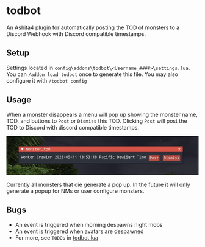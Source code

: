 # todbot
An Ashita4 plugin for automatically posting the TOD of monsters to a Discord Webhook with Discord compatible timestamps.

## Setup
Settings located in `config\addons\todbot\<Username_####>\settings.lua`.
You can `/addon load todbot` once to generate this file.
You may also configure it with `/todbot config`

## Usage
When a monster disappears a menu will pop up showing the monster name, TOD, and buttons to `Post` or `Dismiss` this TOD. Clicking `Post` will post the TOD to Discord with discord compatible timestamps.

![PostMessage](readme/post_message.png)

Currently all monsters that die generate a pop up. In the future it will only generate a popup for NMs or user configure monsters.

## Bugs
- An event is triggered when morning despawns night mobs
- An event is triggered when avatars are despawned
- For more, see `TODO`s in [todbot.lua](todbot.lua)